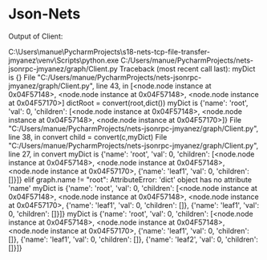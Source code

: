 # Json-Nets

Output of Client:

C:\Users\manue\PycharmProjects\s18-nets-tcp-file-transfer-jmyanez\venv\Scripts\python.exe C:/Users/manue/PycharmProjects/nets-jsonrpc-jmyanez/graph/Client.py
Traceback (most recent call last):
myDict is  {}
  File "C:/Users/manue/PycharmProjects/nets-jsonrpc-jmyanez/graph/Client.py", line 43, in <module>
[<node.node instance at 0x04F57148>, <node.node instance at 0x04F57148>, <node.node instance at 0x04F57170>]
    dictRoot = convert(root,dict())
myDict is  {'name': 'root', 'val': 0, 'children': [<node.node instance at 0x04F57148>, <node.node instance at 0x04F57148>, <node.node instance at 0x04F57170>]}
  File "C:/Users/manue/PycharmProjects/nets-jsonrpc-jmyanez/graph/Client.py", line 38, in convert
    child = convert(c,myDict)
  File "C:/Users/manue/PycharmProjects/nets-jsonrpc-jmyanez/graph/Client.py", line 27, in convert
myDict is  {'name': 'root', 'val': 0, 'children': [<node.node instance at 0x04F57148>, <node.node instance at 0x04F57148>, <node.node instance at 0x04F57170>, {'name': 'leaf1', 'val': 0, 'children': []}]}
    elif graph.name != "root":
AttributeError: 'dict' object has no attribute 'name'
myDict is  {'name': 'root', 'val': 0, 'children': [<node.node instance at 0x04F57148>, <node.node instance at 0x04F57148>, <node.node instance at 0x04F57170>, {'name': 'leaf1', 'val': 0, 'children': []}, {'name': 'leaf1', 'val': 0, 'children': []}]}
myDict is  {'name': 'root', 'val': 0, 'children': [<node.node instance at 0x04F57148>, <node.node instance at 0x04F57148>, <node.node instance at 0x04F57170>, {'name': 'leaf1', 'val': 0, 'children': []}, {'name': 'leaf1', 'val': 0, 'children': []}, {'name': 'leaf2', 'val': 0, 'children': []}]}
